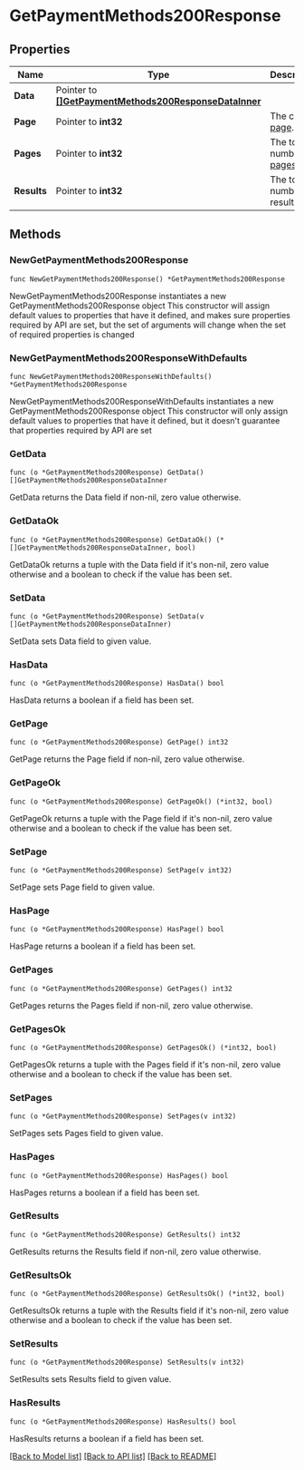 # GetPaymentMethods200Response

## Properties

Name | Type | Description | Notes
------------ | ------------- | ------------- | -------------
**Data** | Pointer to [**[]GetPaymentMethods200ResponseDataInner**](GetPaymentMethods200ResponseDataInner.md) |  | [optional] 
**Page** | Pointer to **int32** | The current [page](https://techdocs.akamai.com/linode-api/reference/pagination). | [optional] [readonly] 
**Pages** | Pointer to **int32** | The total number of [pages](https://techdocs.akamai.com/linode-api/reference/pagination). | [optional] [readonly] 
**Results** | Pointer to **int32** | The total number of results. | [optional] [readonly] 

## Methods

### NewGetPaymentMethods200Response

`func NewGetPaymentMethods200Response() *GetPaymentMethods200Response`

NewGetPaymentMethods200Response instantiates a new GetPaymentMethods200Response object
This constructor will assign default values to properties that have it defined,
and makes sure properties required by API are set, but the set of arguments
will change when the set of required properties is changed

### NewGetPaymentMethods200ResponseWithDefaults

`func NewGetPaymentMethods200ResponseWithDefaults() *GetPaymentMethods200Response`

NewGetPaymentMethods200ResponseWithDefaults instantiates a new GetPaymentMethods200Response object
This constructor will only assign default values to properties that have it defined,
but it doesn't guarantee that properties required by API are set

### GetData

`func (o *GetPaymentMethods200Response) GetData() []GetPaymentMethods200ResponseDataInner`

GetData returns the Data field if non-nil, zero value otherwise.

### GetDataOk

`func (o *GetPaymentMethods200Response) GetDataOk() (*[]GetPaymentMethods200ResponseDataInner, bool)`

GetDataOk returns a tuple with the Data field if it's non-nil, zero value otherwise
and a boolean to check if the value has been set.

### SetData

`func (o *GetPaymentMethods200Response) SetData(v []GetPaymentMethods200ResponseDataInner)`

SetData sets Data field to given value.

### HasData

`func (o *GetPaymentMethods200Response) HasData() bool`

HasData returns a boolean if a field has been set.

### GetPage

`func (o *GetPaymentMethods200Response) GetPage() int32`

GetPage returns the Page field if non-nil, zero value otherwise.

### GetPageOk

`func (o *GetPaymentMethods200Response) GetPageOk() (*int32, bool)`

GetPageOk returns a tuple with the Page field if it's non-nil, zero value otherwise
and a boolean to check if the value has been set.

### SetPage

`func (o *GetPaymentMethods200Response) SetPage(v int32)`

SetPage sets Page field to given value.

### HasPage

`func (o *GetPaymentMethods200Response) HasPage() bool`

HasPage returns a boolean if a field has been set.

### GetPages

`func (o *GetPaymentMethods200Response) GetPages() int32`

GetPages returns the Pages field if non-nil, zero value otherwise.

### GetPagesOk

`func (o *GetPaymentMethods200Response) GetPagesOk() (*int32, bool)`

GetPagesOk returns a tuple with the Pages field if it's non-nil, zero value otherwise
and a boolean to check if the value has been set.

### SetPages

`func (o *GetPaymentMethods200Response) SetPages(v int32)`

SetPages sets Pages field to given value.

### HasPages

`func (o *GetPaymentMethods200Response) HasPages() bool`

HasPages returns a boolean if a field has been set.

### GetResults

`func (o *GetPaymentMethods200Response) GetResults() int32`

GetResults returns the Results field if non-nil, zero value otherwise.

### GetResultsOk

`func (o *GetPaymentMethods200Response) GetResultsOk() (*int32, bool)`

GetResultsOk returns a tuple with the Results field if it's non-nil, zero value otherwise
and a boolean to check if the value has been set.

### SetResults

`func (o *GetPaymentMethods200Response) SetResults(v int32)`

SetResults sets Results field to given value.

### HasResults

`func (o *GetPaymentMethods200Response) HasResults() bool`

HasResults returns a boolean if a field has been set.


[[Back to Model list]](../README.md#documentation-for-models) [[Back to API list]](../README.md#documentation-for-api-endpoints) [[Back to README]](../README.md)



